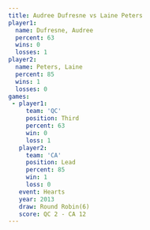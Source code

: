 ```yaml
---
title: Audree Dufresne vs Laine Peters
player1:                
  name: Dufresne, Audree
  percent: 63           
  wins: 0               
  losses: 1             
player2:                
  name: Peters, Laine   
  percent: 85           
  wins: 1               
  losses: 0             
games:
 - player1:         
     team: 'QC'     
     position: Third
     percent: 63    
     win: 0         
     loss: 1        
   player2:        
     team: 'CA'    
     position: Lead
     percent: 85   
     win: 1        
     loss: 0       
   event: Hearts       
   year: 2013          
   draw: Round Robin(6)
   score: QC 2 - CA 12 
---
```

